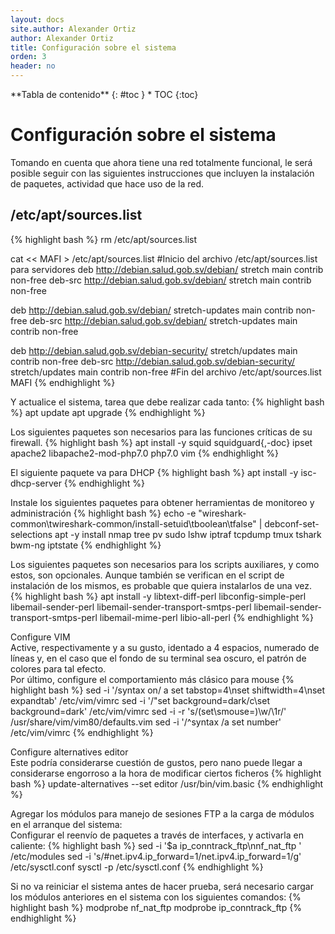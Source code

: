 ```yaml
---
layout: docs
site.author: Alexander Ortiz
author: Alexander Ortiz
title: Configuración sobre el sistema
orden: 3
header: no
---
```


<div class="panel radius" markdown="1">
**Tabla de contenido**
{: #toc }
*  TOC
{:toc}
</div>

# Configuración sobre el sistema

Tomando en cuenta que ahora tiene una red totalmente funcional, le será posible seguir con las siguientes instrucciones que incluyen la instalación de paquetes, actividad que hace uso de la red.

## /etc/apt/sources.list
{% highlight bash %}
rm /etc/apt/sources.list

cat << MAFI > /etc/apt/sources.list 
#Inicio del archivo /etc/apt/sources.list para servidores
deb http://debian.salud.gob.sv/debian/ stretch main contrib non-free
deb-src http://debian.salud.gob.sv/debian/ stretch main contrib non-free

deb http://debian.salud.gob.sv/debian/ stretch-updates main contrib non-free
deb-src http://debian.salud.gob.sv/debian/ stretch-updates main contrib non-free

deb http://debian.salud.gob.sv/debian-security/ stretch/updates main contrib non-free
deb-src http://debian.salud.gob.sv/debian-security/ stretch/updates main contrib non-free
#Fin del archivo /etc/apt/sources.list
MAFI
{% endhighlight %}

Y actualice el sistema, tarea que debe realizar cada tanto:
{% highlight bash %}
apt update
apt upgrade 
{% endhighlight %}

Los siguientes paquetes son necesarios para las funciones críticas de su firewall.
{% highlight bash %}
apt install -y squid squidguard{,-doc} ipset apache2 libapache2-mod-php7.0 php7.0 vim
{% endhighlight %}

El siguiente paquete va para DHCP
{% highlight bash %}
apt install -y isc-dhcp-server
{% endhighlight %}

Instale los siguientes paquetes para obtener herramientas de monitoreo y administración
{% highlight bash %}
echo -e "wireshark-common\twireshark-common/install-setuid\tboolean\tfalse" | debconf-set-selections
apt -y install nmap tree pv sudo lshw iptraf tcpdump tmux tshark bwm-ng iptstate 
{% endhighlight %}

Los siguientes paquetes son necesarios para los scripts auxiliares, y como estos, son opcionales. Aunque también se verifican en el script de instalación de los mismos, es probable que quiera instalarlos de una vez. 
{% highlight bash %}
apt install -y libtext-diff-perl libconfig-simple-perl libemail-sender-perl libemail-sender-transport-smtps-perl libemail-sender-transport-smtps-perl libemail-mime-perl libio-all-perl
{% endhighlight %}

Configure VIM  
Active, respectivamente y a su gusto, identado a 4 espacios, numerado de líneas y, en el caso que el fondo de su terminal sea oscuro, el patrón de colores para tal efecto.  
Por último, configure el comportamiento más clásico para mouse
{% highlight bash %}
sed -i '/syntax on/ a set tabstop=4\nset shiftwidth=4\nset expandtab' /etc/vim/vimrc
sed -i '/\"set background=dark/c\set background=dark' /etc/vim/vimrc
sed -i -r 's/(set\smouse=)\w/\1r/' /usr/share/vim/vim80/defaults.vim
sed -i '/^syntax /a set number' /etc/vim/vimrc
{% endhighlight %}

Configure alternatives editor  
Este podría considerarse cuestión de gustos, pero nano puede llegar a considerarse engorroso a la hora de modificar ciertos ficheros
{% highlight bash %}
update-alternatives --set editor /usr/bin/vim.basic
{% endhighlight %}

Agregar los módulos para manejo de sesiones FTP  a la carga de módulos en el arranque del sistema:  
Configurar el reenvío de paquetes a través de interfaces, y activarla en caliente:
{% highlight bash %}
sed -i '$a ip_conntrack_ftp\nnf_nat_ftp ' /etc/modules
sed -i 's/#net.ipv4.ip_forward=1/net.ipv4.ip_forward=1/g' /etc/sysctl.conf
sysctl -p /etc/sysctl.conf
{% endhighlight %}

Si no va reiniciar el sistema antes de hacer prueba, será necesario cargar los módulos anteriores en el sistema con los siguientes comandos:
{% highlight bash %}
modprobe nf_nat_ftp
modprobe ip_conntrack_ftp
{% endhighlight %}

